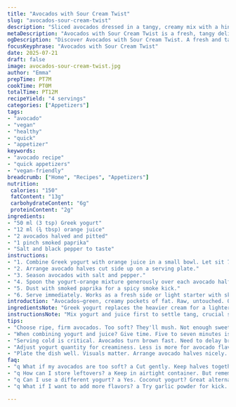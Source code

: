 ```yaml
---
title: "Avocados with Sour Cream Twist"
slug: "avocados-sour-cream-twist"
description: "Sliced avocados dressed in a tangy, creamy mix with a hint of orange juice and smoked paprika. A simple, fresh starter or side that’s quick to whip up. Uses Greek yogurt instead of cream for a lighter taste, and lime swapped for orange juice for a subtle sweet note. A sprinkle of smoked paprika adds a smoky edge. Ready in 12 minutes, serves four, gluten-free, vegan adjustable."
metaDescription: "Avocados with Sour Cream Twist is a fresh, tangy delight. Quick to prepare, a unique starter. Perfect for any gathering."
ogDescription: "Discover Avocados with Sour Cream Twist. A fresh and tangy treat. Quick, easy, and perfect for any meal. A delightful starter!"
focusKeyphrase: "Avocados with Sour Cream Twist"
date: 2025-07-21
draft: false
image: avocados-sour-cream-twist.jpg
author: "Emma"
prepTime: PT7M
cookTime: PT0M
totalTime: PT12M
recipeYield: "4 servings"
categories: ["Appetizers"]
tags:
- "avocado"
- "vegan"
- "healthy"
- "quick"
- "appetizer"
keywords:
- "avocado recipe"
- "quick appetizers"
- "vegan-friendly"
breadcrumb: ["Home", "Recipes", "Appetizers"]
nutrition: 
 calories: "150"
 fatContent: "13g"
 carbohydrateContent: "6g"
 proteinContent: "2g"
ingredients:
- "50 ml (3 tsp) Greek yogurt"
- "12 ml (¾ tbsp) orange juice"
- "2 avocados halved and pitted"
- "1 pinch smoked paprika"
- "Salt and black pepper to taste"
instructions:
- "1. Combine Greek yogurt with orange juice in a small bowl. Let sit 7 minutes to let flavors mingle."
- "2. Arrange avocado halves cut side up on a serving plate."
- "3. Season avocados with salt and pepper."
- "4. Spoon the yogurt-orange mixture generously over each avocado half."
- "5. Dust with smoked paprika for a spicy smoke kick."
- "6. Serve immediately. Works as a fresh side or light starter with skewers or grilled veggies."
introduction: "Avocados—green, creamy pockets of fat. Raw, untouched. Quick fix for anyone wanting a touch of luxury without fuss. No frying, just slicing. Simplicity at its core. Now, swap lime for orange juice, something sweeter, a twist unexpected. Greek yogurt steps in for heavy cream; lighter, tangier, with a bit of protein. Smoked paprika sneaks in, smoky, earthy, a little rebel. Mix, wait a few, layers form. No recipes, no measuring, just approximation. Salt and pepper sharpen the dull edges. Avocado meets new friends, redefined. Serve cold, a cool reprieve in a diet that needs no fire, just chill and thrill. Four plates, four smiles; in minutes, done."
ingredientsNote: "Greek yogurt replaces the heavier cream for a lighter, tangier profile that balances richness without overwhelming. Orange juice cuts acidity with a mild sweetness versus lime's sharpness, changing the flavor axis. Smoked paprika is not traditional but adds unexpected warmth and slight smokiness, lending depth without heat. Avocados must be ripe but firm—otherwise the base turns mushy and flavor blander. Salt anchors all flavors while freshly ground pepper wakes the palate. Adjust yogurt quantity to your creaminess preference; too much can drown avocado’s subtlety. Using fresh orange juice avoids bitterness and artificial notes. Consider fresh herbs like cilantro or chives if wanting more complexity."
instructionsNote: "Mix yogurt and juice first to settle tang, crucial since the orange juice’s bright flavors need time to meld with creamy yogurt. Let rest at least 5-7 minutes. Meanwhile, prep avocado halves, remove pits carefully to keep flesh intact. Season each half with salt and pepper individually for balanced taste; done before dressing to prevent bland spots. Use a spoon to dollop dressed mixture; avoid spreading to retain texture contrast. Finishing touch of smoked paprika sprinkled evenly not stirred in for visual pop and bite. Serve cold immediately to prevent avocado browning; if needed, cover with plastic wrap touching the surface to minimize oxidation. Great with skewers or grilled veggies on side, quick assembly, no cooking steps needed."
tips:
- "Choose ripe, firm avocados. Too soft? They'll mush. Not enough sweetness? Consider fresh orange juice over bottled. Fresh really matters. Smoked paprika? Dust lightly. Too much? Overpowers. Add fresh herbs for complexity. Cilantro? Chives? Both work. Also, rest yogurt mix? Super important. Want bright flavors? Let it mingle."
- "When combining yogurt and juice? Give time. Five to seven minutes is key. That tangy bliss? Just needs patience. Avocados prepped? Cut with care. Keep halves intact. Season right before serving. Salt and pepper balance. Drowning in flavors? Avoid that. Keep it fresh and light."
- "Serving cold is critical. Avocados turn brown fast. Need to delay browning? Cover tightly. Plastic wrap touching the surface? Stops oxidation. Want to make it fancier? Skewers or grilled veggies on the side. Great combo. Quick assembly. No cooking at all. Just slice and serve."
- "Adjust yogurt quantity for creaminess. Less is more for avocado flavor. Avoid overwhelming. Orange juice adds sweetness. Allow it to be mild, not sharp. Smoked paprika adds depth. Do not mix in. Just sprinkle. Visually appealing? Yes. Flavorful? Absolutely. Treat this with care."
- "Plate the dish well. Visuals matter. Arrange avocado halves nicely. Dressing on top? Generous, but not slathered. A balanced look. Fresh ingredients shine through. Showcase that beautiful green. Minimal fuss, maximum effect. This dish counts on simplicity and style."
faq:
- "q What if my avocados are too soft? a Cut gently. Keep halves together. Use firm also. Avoid over-ripeness. Flavor dulls. Focus on buy right."
- "q How can I store leftovers? a Keep in airtight container. But remember? Avocados brown quickly. Use plastic wrap. Touching the surface helps."
- "q Can I use a different yogurt? a Yes. Coconut yogurt? Great alternative. But check flavor balance. Thickness matters too. Not too tangy."
- "q What if I want to add more flavors? a Try garlic powder for kick. Or maybe some fresh herbs. Just be careful with flavor balance. Too intense? Overpowering."

---
```

